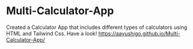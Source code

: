 ﻿# Multi-Calculator-App

Created a Calculator App that includes different types of calculators using HTML and Tailwind Css.
Have a look!
https://aayushigo.github.io/Multi-Calculator-App/ 
